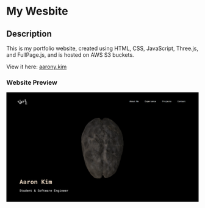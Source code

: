 # My Wesbite

## Description
This is my portfolio website, created using HTML, CSS, JavaScript, Three.js, and FullPage.js, and is hosted on AWS S3 buckets.

View it here: [aarony.kim](https://aarony.kim/)

### Website Preview
![Website Preview](/images/website%20preview.png)
